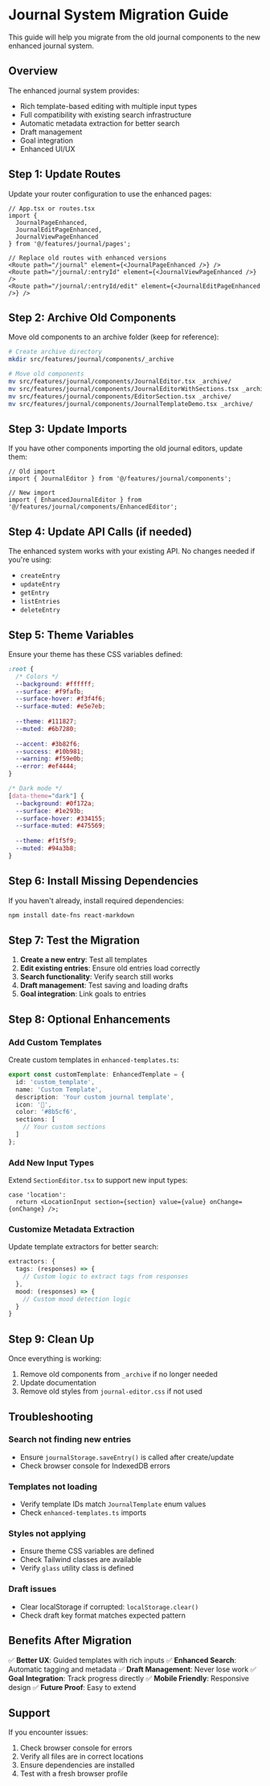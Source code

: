 # Journal System Migration Guide

This guide will help you migrate from the old journal components to the new enhanced journal system.

## Overview

The enhanced journal system provides:
- Rich template-based editing with multiple input types
- Full compatibility with existing search infrastructure
- Automatic metadata extraction for better search
- Draft management
- Goal integration
- Enhanced UI/UX

## Step 1: Update Routes

Update your router configuration to use the enhanced pages:

```tsx
// App.tsx or routes.tsx
import { 
  JournalPageEnhanced, 
  JournalEditPageEnhanced, 
  JournalViewPageEnhanced 
} from '@/features/journal/pages';

// Replace old routes with enhanced versions
<Route path="/journal" element={<JournalPageEnhanced />} />
<Route path="/journal/:entryId" element={<JournalViewPageEnhanced />} />
<Route path="/journal/:entryId/edit" element={<JournalEditPageEnhanced />} />
```

## Step 2: Archive Old Components

Move old components to an archive folder (keep for reference):

```bash
# Create archive directory
mkdir src/features/journal/components/_archive

# Move old components
mv src/features/journal/components/JournalEditor.tsx _archive/
mv src/features/journal/components/JournalEditorWithSections.tsx _archive/
mv src/features/journal/components/EditorSection.tsx _archive/
mv src/features/journal/components/JournalTemplateDemo.tsx _archive/
```

## Step 3: Update Imports

If you have other components importing the old journal editors, update them:

```tsx
// Old import
import { JournalEditor } from '@/features/journal/components';

// New import
import { EnhancedJournalEditor } from '@/features/journal/components/EnhancedEditor';
```

## Step 4: Update API Calls (if needed)

The enhanced system works with your existing API. No changes needed if you're using:
- `createEntry`
- `updateEntry`
- `getEntry`
- `listEntries`
- `deleteEntry`

## Step 5: Theme Variables

Ensure your theme has these CSS variables defined:

```css
:root {
  /* Colors */
  --background: #ffffff;
  --surface: #f9fafb;
  --surface-hover: #f3f4f6;
  --surface-muted: #e5e7eb;
  
  --theme: #111827;
  --muted: #6b7280;
  
  --accent: #3b82f6;
  --success: #10b981;
  --warning: #f59e0b;
  --error: #ef4444;
}

/* Dark mode */
[data-theme="dark"] {
  --background: #0f172a;
  --surface: #1e293b;
  --surface-hover: #334155;
  --surface-muted: #475569;
  
  --theme: #f1f5f9;
  --muted: #94a3b8;
}
```

## Step 6: Install Missing Dependencies

If you haven't already, install required dependencies:

```bash
npm install date-fns react-markdown
```

## Step 7: Test the Migration

1. **Create a new entry**: Test all templates
2. **Edit existing entries**: Ensure old entries load correctly
3. **Search functionality**: Verify search still works
4. **Draft management**: Test saving and loading drafts
5. **Goal integration**: Link goals to entries

## Step 8: Optional Enhancements

### Add Custom Templates

Create custom templates in `enhanced-templates.ts`:

```typescript
export const customTemplate: EnhancedTemplate = {
  id: 'custom_template',
  name: 'Custom Template',
  description: 'Your custom journal template',
  icon: '📖',
  color: '#8b5cf6',
  sections: [
    // Your custom sections
  ]
};
```

### Add New Input Types

Extend `SectionEditor.tsx` to support new input types:

```tsx
case 'location':
  return <LocationInput section={section} value={value} onChange={onChange} />;
```

### Customize Metadata Extraction

Update template extractors for better search:

```typescript
extractors: {
  tags: (responses) => {
    // Custom logic to extract tags from responses
  },
  mood: (responses) => {
    // Custom mood detection logic
  }
}
```

## Step 9: Clean Up

Once everything is working:

1. Remove old components from `_archive` if no longer needed
2. Update documentation
3. Remove old styles from `journal-editor.css` if not used

## Troubleshooting

### Search not finding new entries
- Ensure `journalStorage.saveEntry()` is called after create/update
- Check browser console for IndexedDB errors

### Templates not loading
- Verify template IDs match `JournalTemplate` enum values
- Check `enhanced-templates.ts` imports

### Styles not applying
- Ensure theme CSS variables are defined
- Check Tailwind classes are available
- Verify `glass` utility class is defined

### Draft issues
- Clear localStorage if corrupted: `localStorage.clear()`
- Check draft key format matches expected pattern

## Benefits After Migration

✅ **Better UX**: Guided templates with rich inputs
✅ **Enhanced Search**: Automatic tagging and metadata
✅ **Draft Management**: Never lose work
✅ **Goal Integration**: Track progress directly
✅ **Mobile Friendly**: Responsive design
✅ **Future Proof**: Easy to extend

## Support

If you encounter issues:
1. Check browser console for errors
2. Verify all files are in correct locations
3. Ensure dependencies are installed
4. Test with a fresh browser profile